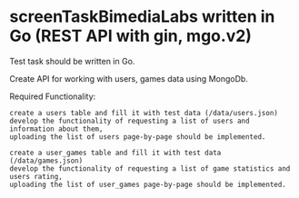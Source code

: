 # screenTaskBimediaLabs written in Go (REST API with gin, mgo.v2)

Test task should be written in Go.

Create API for working with users, games data using MongoDb.

Required Functionality:

    create a users table and fill it with test data (/data/users.json)
    develop the functionality of requesting a list of users and information about them,
    uploading the list of users page-by-page should be implemented.

    create a user_games table and fill it with test data (/data/games.json)
    develop the functionality of requesting a list of game statistics and users rating,
    uploading the list of user_games page-by-page should be implemented.
